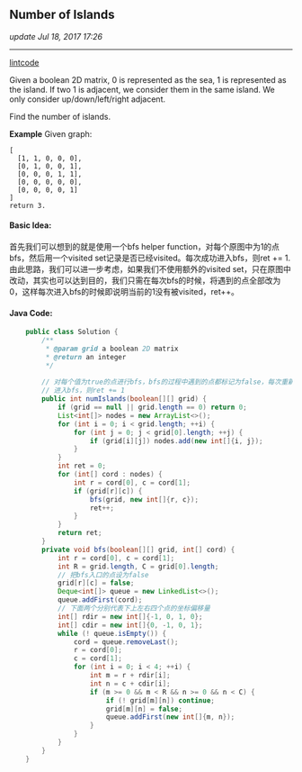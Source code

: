 ## Number of Islands
_update Jul 18, 2017 17:26_

---
[lintcode](http://www.lintcode.com/en/problem/number-of-islands/)

Given a boolean 2D matrix, 0 is represented as the sea, 1 is represented as the island. If two 1 is adjacent, we consider them in the same island. We only consider up/down/left/right adjacent.

Find the number of islands.

**Example**
    Given graph:
    
    [
      [1, 1, 0, 0, 0],
      [0, 1, 0, 0, 1],
      [0, 0, 0, 1, 1],
      [0, 0, 0, 0, 0],
      [0, 0, 0, 0, 1]
    ]
    return 3.
    
#### Basic Idea:
首先我们可以想到的就是使用一个bfs helper function，对每个原图中为1的点bfs，然后用一个visited set记录是否已经visited。每次成功进入bfs，则ret += 1. 由此思路，我们可以进一步考虑，如果我们不使用额外的visited set，只在原图中改动，其实也可以达到目的，我们只需在每次bfs的时候，将遇到的点全部改为0，这样每次进入bfs的时候即说明当前的1没有被visited，ret++。

#### Java Code:
```java
    public class Solution {
        /**
         * @param grid a boolean 2D matrix
         * @return an integer
         */
         
        // 对每个值为true的点进行bfs，bfs的过程中遇到的点都标记为false，每次重新开始
        // 进入bfs，则ret += 1
        public int numIslands(boolean[][] grid) {
            if (grid == null || grid.length == 0) return 0;
            List<int[]> nodes = new ArrayList<>();
            for (int i = 0; i < grid.length; ++i) {
                for (int j = 0; j < grid[0].length; ++j) {
                    if (grid[i][j]) nodes.add(new int[]{i, j});
                }
            }
            int ret = 0;
            for (int[] cord : nodes) {
                int r = cord[0], c = cord[1];
                if (grid[r][c]) {
                    bfs(grid, new int[]{r, c});
                    ret++;
                }
            }
            return ret;
        }
        private void bfs(boolean[][] grid, int[] cord) {
            int r = cord[0], c = cord[1];
            int R = grid.length, C = grid[0].length;
            // 把bfs入口的点设为false
            grid[r][c] = false;
            Deque<int[]> queue = new LinkedList<>();
            queue.addFirst(cord);
            // 下面两个分别代表下上左右四个点的坐标偏移量
            int[] rdir = new int[]{-1, 0, 1, 0};
            int[] cdir = new int[]{0, -1, 0, 1};
            while (! queue.isEmpty()) {
                cord = queue.removeLast();
                r = cord[0];
                c = cord[1];
                for (int i = 0; i < 4; ++i) {
                    int m = r + rdir[i];
                    int n = c + cdir[i];
                    if (m >= 0 && m < R && n >= 0 && n < C) {
                        if (! grid[m][n]) continue;
                        grid[m][n] = false;
                        queue.addFirst(new int[]{m, n});
                    }
                }
            }
        }
    }
```